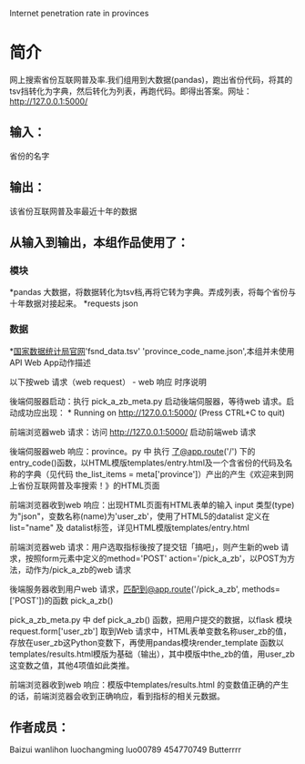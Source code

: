 
Internet penetration rate in provinces 

		
# 简介 
网上搜索省份互联网普及率.我们组用到大数据(pandas)，跑出省份代码，将其的tsv挡转化为字典，然后转化为列表，再跑代码。即得出答案。网址： http://127.0.0.1:5000/


		

## 输入：
省份的名字
## 输出：
该省份互联网普及率最近十年的数据
## 从输入到输出，本组作品使用了：
### 模块
*pandas 大数据，将数据转化为tsv档,再将它转为字典。弄成列表，将每个省份与十年数据对接起来。
*requests
json
### 数据
*[国家数据统计局官网](http://data.stats.gov.cn/easyquery.htm?cn=E0103)'fsnd_data.tsv'	'province_code_name.json',本组并未使用API
Web App动作描述

以下按web 请求（web request） - web 响应 时序说明

後端伺服器启动：执行 pick_a_zb_meta.py 启动後端伺服器，等待web 请求。启动成功应出现： * Running on http://127.0.0.1:5000/ (Press CTRL+C to quit)

前端浏览器web 请求：访问 http://127.0.0.1:5000/ 启动前端web 请求

後端伺服器web 响应：province。py 中 执行 了@app.route('/') 下的 entry_code()函数，以HTML模版templates/entry.html及一个含省份的代码及名称的字典（见代码 the_list_items = meta['province']）产出的产生《欢迎来到网上省份互联网普及率搜索！》的HTML页面

前端浏览器收到web 响应：出现HTML页面有HTML表单的输入 input 类型(type) 为"json"，变数名称(name)为'user_zb'，使用了HTML5的datalist 定义在 list="name" 及 datalist标签，详见HTML模版templates/entry.html

前端浏览器web 请求：用户选取指标後按了提交钮「搞吧」，则产生新的web 请求，按照form元素中定义的method='POST' action='/pick_a_zb'，以POST为方法，动作为/pick_a_zb的web 请求

後端服务器收到用户web 请求，匹配到@app.route('/pick_a_zb', methods=['POST'])的函数 pick_a_zb()

pick_a_zb_meta.py 中 def pick_a_zb() 函数，把用户提交的数据，以flask 模块request.form['user_zb']	取到Web 请求中，HTML表单变数名称user_zb的值，存放在user_zb这Python变数下，再使用pandas模块render_template 函数以templates/results.html模版为基础（输出），其中模版中the_zb的值，用user_zb这变数之值，其他4项值如此类推。

前端浏览器收到web 响应：模版中templates/results.html 的变数值正确的产生的话，前端浏览器会收到正确响应，看到指标的相关元数据。

## 作者成员：
Baizui
wanlihon
luochangming
luo00789
454770749
Butterrrr

		
